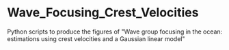 # Wave_Focusing_Crest_Velocities
Python scripts to produce the figures of "Wave group focusing in the ocean: estimations using crest velocities and a Gaussian linear model"

